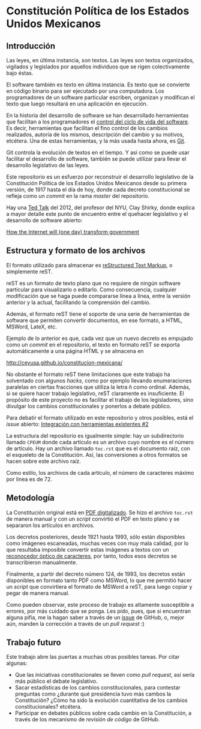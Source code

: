 # Constitución Política de los Estados Unidos Mexicanos

## Introducción

Las leyes, en última instancia, son textos. Las leyes son textos organizados,
vigilados y legislados por aquellos individuos que se rigen colectivamente bajo
éstas.

El software también es texto en última instancia. Es texto que se convierte en
código binario para ser ejecutado por una computadora. Los programadores de un
software particular escriben, organizan y modifican el texto que luego resultará
en una aplicación en ejecución.

En la historia del desarrollo de software se han desarrollado herramientas que
facilitan a los programadores el [control del ciclo de vida del
software](https://es.wikipedia.org/wiki/Control_de_versiones). Es decir,
herramientas que facilitan el fino control de los cambios realizados, autoría de
los mismos, descripción del cambio y su motivos, etcétera. Una de estas
herramientas, y la más usada hasta ahora, es
[Git](https://es.wikipedia.org/wiki/Git).

Git controla la evolución de textos en el tiempo. Y así como se puede usar
facilitar el desarrollo de software, también se puede utilizar para llevar el
desarrollo legislativo de las leyes.

  Este repositorio es un esfuerzo por reconstruir el desarrollo legislativo de
  la Constitución Política de los Estados Unidos Mexicanos desde su primera
  versión, de 1917 hasta el día de hoy, donde cada decreto constitucional se
  refleja como un *commit* en la rama *master* del repositorio.

Hay una [Ted Talk](https://www.ted.com/) del 2012, del profesor del NYU, Clay
Shirky, donde explica a mayor detalle este punto de encuentro entre el quehacer
legislativo y el desarrollo de software abierto:

[How the Internet will (one day) transform
government](https://www.ted.com/talks/clay_shirky_how_the_internet_will_one_day_transform_government#t-21381)

## Estructura y formato de los archivos

El formato utilizado para almacenar es [reStructured Text
Markup](http://docutils.sourceforge.net/docs/ref/rst/restructuredtext.html), o
simplemente reST.

reST es un formato de texto plano que no requiere de ningún software particular
para visualizarlo o editarlo. Como consecuencia, cualquier modificación que se
haga puede compararse línea a linea, entre la versión anterior y la
actual, facilitando la comprensión del cambio.

Además, el formato reST tiene el soporte de una serie de herramientas de
software que permiten convertir documentos, en ese formato, a HTML, MSWord,
LateX, etc.

Ejemplo de lo anterior es que, cada vez que un nuevo decreto es empujado como un
*commit* en el repositorio, el texto en formato reST se exporta automáticamente
a una página HTML y se almacena en

http://ceyusa.github.io/constitucion-mexicana/

No obstante el formato reST tiene limitaciones que este trabajo ha solventado
con algunos *hacks*, como por ejemplo llevando enumeraciones paralelas en
ciertas fracciones que utiliza la letra ñ como ordinal. Además, si se quiere
hacer trabajo legislativo, reST claramente es insuficiente. El propósito de este
proyecto no es facilitar el trabajo de los legisladores, sino divulgar los
cambios constitucionales y ponerlos a debate público.

Para debatir el formato utilizado en este repositorio y otros posibles, está el
*issue* abierto: [Integración con herramientas existentes
#2](https://github.com/ceyusa/constitucion-mexicana/issues/2)

La estructura del repositorio es igualmente simple: hay un subdirectorio llamado
`CPEUM` donde cada artículo es un archivo cuyo nombre es el número de
artículo. Hay un archivo llamado `toc.rst` que es el documento raíz, con el
esqueleto de la Constitución. Así, las conversiones a otros formatos se hacen
sobre este archivo raíz.

Como estilo, los archivos de cada artículo, el número de caracteres máximo por
línea es de 72.

## Metodología

La Constitución original está en [PDF
digitalizado](http://www.diputados.gob.mx/LeyesBiblio/ref/dof/CPEUM_orig_05feb1917.pdf). Se
hizo el archivo `toc.rst` de manera manual y con un *script* convirtió el PDF en
texto plano y se separaron los artículos en archivos.

Los decretos posteriores, desde 1921 hasta 1993, sólo están disponibles como
imágenes escaneadas, muchas veces con muy mala calidad, por lo que resultaba
imposible convertir estas imágenes a textos con un [reconocedor óptico de
caracteres](https://es.wikipedia.org/wiki/Reconocimiento_%C3%B3ptico_de_caracteres),
por tanto, todos esos decretos se transcribieron manualmente.

Finalmente, a partir del decreto número 124, de 1993, los decretos están
disponibles en formato tanto PDF como MSWord, lo que me permitió hacer un
*script* que convirtiera el formato de MSWord a reST, para luego copiar y pegar
de manera manual.

Como pueden observar, este proceso de trabajo es altamente susceptible a
errores, por más cuidado que se ponga. Les pido, pues, que si encuentran alguna
pifia, me la hagan saber a través de un
[issue](https://github.com/ceyusa/constitucion-mexicana/issues/new/choose) de
GitHub, o, mejor aún, manden la corrección a través de un *pull request* :)

## Trabajo futuro

Este trabajo abre las puertas a muchas otras posibles tareas. Por citar algunas:

* Que las iniciativas constitucionales se lleven como *pull request*, así sería
  más público el debate legislativo.
* Sacar estadísticas de los cambios constitucionales, para contestar preguntas
  como ¿durante qué presidencia tuvo más cambos la Constitución? ¿Cómo ha sido
  la evolución cuantitativa de los cambios constitucionales? etcétera.
* Participar en debates públicos sobre cada cambio en la Constitución, a través
  de los mecanismo de *revisión de código* de GitHub.
